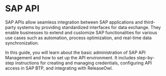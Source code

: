 # SAP API

SAP APIs allow seamless integration between SAP applications and third-party systems by providing standardized interfaces for data exchange. They enable businesses to extend and customize SAP functionalities for various use cases such as automation, process optimization, and real-time data synchronization.

In this guide, you will learn about the basic administration of SAP API Management and how to set up the API environment. It includes step-by-step instructions for creating and managing credentials, configuring API access in SAP BTP, and integrating with ReleaseOwl.
